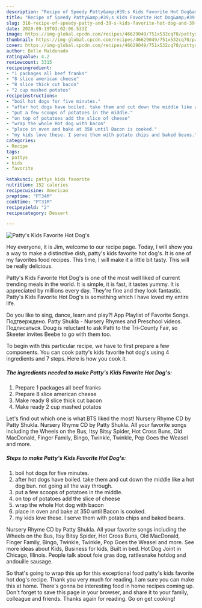```yaml
---
description: "Recipe of Speedy Patty&amp;#39;s Kids Favorite Hot Dog&amp;#39;s"
title: "Recipe of Speedy Patty&amp;#39;s Kids Favorite Hot Dog&amp;#39;s"
slug: 316-recipe-of-speedy-patty-and-39-s-kids-favorite-hot-dog-and-39-s
date: 2020-09-19T03:02:06.533Z
image: https://img-global.cpcdn.com/recipes/46629049/751x532cq70/pattys-kids-favorite-hot-dogs-recipe-main-photo.jpg
thumbnail: https://img-global.cpcdn.com/recipes/46629049/751x532cq70/pattys-kids-favorite-hot-dogs-recipe-main-photo.jpg
cover: https://img-global.cpcdn.com/recipes/46629049/751x532cq70/pattys-kids-favorite-hot-dogs-recipe-main-photo.jpg
author: Belle Maldonado
ratingvalue: 4.2
reviewcount: 3315
recipeingredient:
- "1 packages all beef franks"
- "8 slice american cheese"
- "8 slice thick cut bacon"
- "2 cup mashed potatos"
recipeinstructions:
- "boil hot dogs for five minutes."
- "after hot dogs have boiled. take them and cut down the middle like a hot dog bun. not going all the way through."
- "put a few scoops of potatoes in the middle."
- "on top of potatoes add the slice of cheese"
- "wrap the whole Hot dog with bacon"
- "place in oven and bake at 350 until Bacon is cooked."
- "my kids love these. I serve them with potato chips and baked beans."
categories:
- Recipe
tags:
- pattys
- kids
- favorite

katakunci: pattys kids favorite 
nutrition: 152 calories
recipecuisine: American
preptime: "PT34M"
cooktime: "PT31M"
recipeyield: "2"
recipecategory: Dessert

---
```



![Patty&#39;s Kids Favorite Hot Dog&#39;s](https://img-global.cpcdn.com/recipes/46629049/751x532cq70/pattys-kids-favorite-hot-dogs-recipe-main-photo.jpg)

Hey everyone, it is Jim, welcome to our recipe page. Today, I will show you a way to make a distinctive dish, patty&#39;s kids favorite hot dog&#39;s. It is one of my favorites food recipes. This time, I will make it a little bit tasty. This will be really delicious.

Patty&#39;s Kids Favorite Hot Dog&#39;s is one of the most well liked of current trending meals in the world. It is simple, it is fast, it tastes yummy. It is appreciated by millions every day. They're fine and they look fantastic. Patty&#39;s Kids Favorite Hot Dog&#39;s is something which I have loved my entire life.

Do you like to sing, dance, learn and play?! App Playlist of Favorite Songs. Подтверждено. Patty Shukla - Nursery Rhymes and Preschool videos. Подписаться. Doug is reluctant to ask Patti to the Tri-County Fair, so Skeeter invites Beebe to go with them too.


To begin with this particular recipe, we have to first prepare a few components. You can cook patty&#39;s kids favorite hot dog&#39;s using 4 ingredients and 7 steps. Here is how you cook it.

<!--inarticleads1-->

##### The ingredients needed to make Patty&#39;s Kids Favorite Hot Dog&#39;s:

1. Prepare 1 packages all beef franks
1. Prepare 8 slice american cheese
1. Make ready 8 slice thick cut bacon
1. Make ready 2 cup mashed potatos


Let&#39;s find out which one is what BTS liked the most! Nursery Rhyme CD by Patty Shukla. Nursery Rhyme CD by Patty Shukla. All your favorite songs including the Wheels on the Bus, Itsy Bitsy Spider, Hot Cross Buns, Old MacDonald, Finger Family, Bingo, Twinkle, Twinkle, Pop Goes the Weasel and more. 

<!--inarticleads2-->

##### Steps to make Patty&#39;s Kids Favorite Hot Dog&#39;s:

1. boil hot dogs for five minutes.
1. after hot dogs have boiled. take them and cut down the middle like a hot dog bun. not going all the way through.
1. put a few scoops of potatoes in the middle.
1. on top of potatoes add the slice of cheese
1. wrap the whole Hot dog with bacon
1. place in oven and bake at 350 until Bacon is cooked.
1. my kids love these. I serve them with potato chips and baked beans.


Nursery Rhyme CD by Patty Shukla. All your favorite songs including the Wheels on the Bus, Itsy Bitsy Spider, Hot Cross Buns, Old MacDonald, Finger Family, Bingo, Twinkle, Twinkle, Pop Goes the Weasel and more. See more ideas about Kids, Business for kids, Built in bed. Hot Dog Joint in Chicago, Illinois. People talk about foie gras dog, rattlesnake hotdog and andouille sausage. 

So that's going to wrap this up for this exceptional food patty&#39;s kids favorite hot dog&#39;s recipe. Thank you very much for reading. I am sure you can make this at home. There's gonna be interesting food in home recipes coming up. Don't forget to save this page in your browser, and share it to your family, colleague and friends. Thanks again for reading. Go on get cooking!

